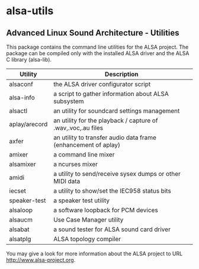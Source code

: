 # alsa-utils
## Advanced Linux Sound Architecture - Utilities

This package contains the command line utilities for the ALSA project.
The package can be compiled only with the installed ALSA driver and
the ALSA C library (alsa-lib).

Utility         | Description
----------------|----------------------------------------------------
alsaconf	| the ALSA driver configurator script
alsa-info       | a script to gather information about ALSA subsystem
alsactl		| an utility for soundcard settings management
aplay/arecord	| an utility for the playback / capture of .wav,.voc,.au files
axfer		| an utility to transfer audio data frame (enhancement of aplay)
amixer		| a command line mixer
alsamixer	| a ncurses mixer
amidi		| a utility to send/receive sysex dumps or other MIDI data
iecset		| a utility to show/set the IEC958 status bits
speaker-test    | a speaker test utility
alsaloop        | a software loopback for PCM devices
alsaucm         | Use Case Manager utility
alsabat         | a sound tester for ALSA sound card driver
alsatplg        | ALSA topology compiler

You may give a look for more information about the ALSA project to URL
http://www.alsa-project.org.
